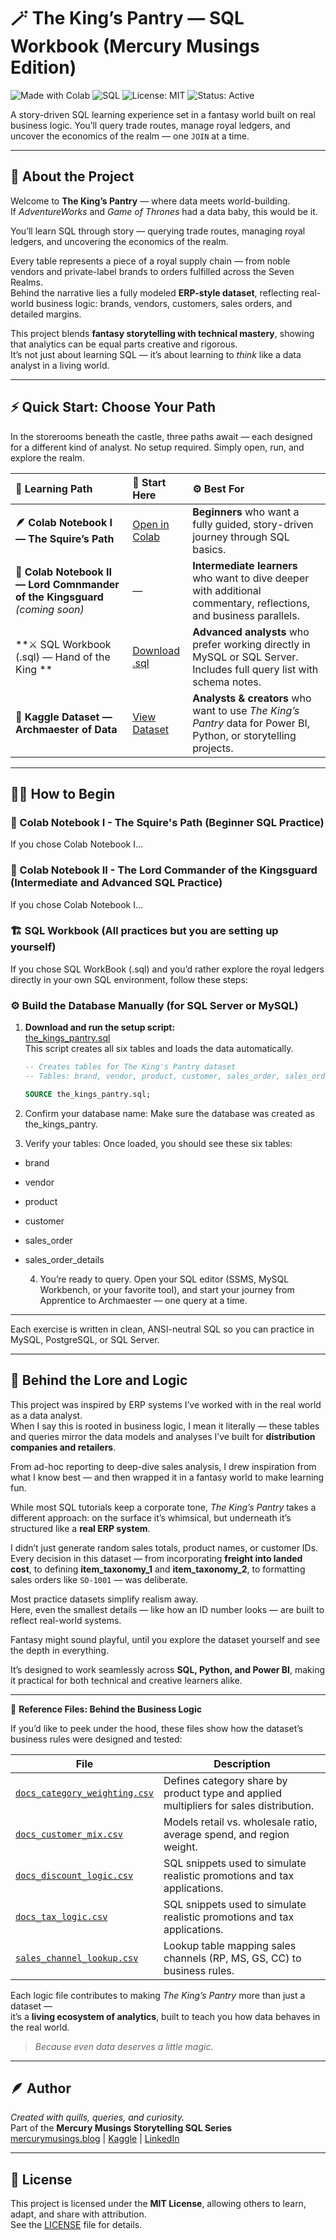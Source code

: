 # 🪄 The King’s Pantry — SQL Workbook (Mercury Musings Edition)


![Made with Colab](https://img.shields.io/badge/Made%20with-Colab-orange?logo=googlecolab)
![SQL](https://img.shields.io/badge/Language-SQL-blue)
![License: MIT](https://img.shields.io/badge/License-MIT-green)
![Status: Active](https://img.shields.io/badge/Status-Active-success) 


A story-driven SQL learning experience set in a fantasy world built on real business logic. You’ll query trade routes, manage royal ledgers, and uncover the economics of the realm — one `JOIN` at a time.

---

## 🌿 About the Project

Welcome to **The King’s Pantry** — where data meets world-building.  
If *AdventureWorks* and *Game of Thrones* had a data baby, this would be it.

You’ll learn SQL through story — querying trade routes, managing royal ledgers, and uncovering the economics of the realm.

Every table represents a piece of a royal supply chain — from noble vendors and private-label brands to orders fulfilled across the Seven Realms.  
Behind the narrative lies a fully modeled **ERP-style dataset**, reflecting real-world business logic: brands, vendors, customers, sales orders, and detailed margins.

This project blends **fantasy storytelling with technical mastery**, showing that analytics can be equal parts creative and rigorous.  
It’s not just about learning SQL — it’s about learning to *think* like a data analyst in a living world.

---

## ⚡ Quick Start: Choose Your Path  

In the storerooms beneath the castle, three paths await — each designed for a different kind of analyst. No setup required. Simply open, run, and explore the realm.  

| 🧭 Learning Path | 🏁 Start Here | ⚙️ Best For |
|:-----------------|:-------------|:------------|
| **🪶 Colab Notebook I — The Squire’s Path** | [Open in Colab](https://colab.research.google.com/github/ardonna-mm/the-kings-pantry/blob/main/notebooks/The_Kings_Pantry_SQL_Workbook.ipynb) | **Beginners** who want a fully guided, story-driven journey through SQL basics. |
| **📜 Colab Notebook II — Lord Comnmander of the Kingsguard** *(coming soon)* | — | **Intermediate learners** who want to dive deeper with additional commentary, reflections, and business parallels. |
| **⚔️ SQL Workbook (.sql) — Hand of the King ** | [Download .sql](https://github.com/ardonna-mm/the-kings-pantry/blob/main/workbooks/The_Kings_Pantry_Workbook.sql) | **Advanced analysts** who prefer working directly in MySQL or SQL Server. Includes full query list with schema notes. |
| **🏰 Kaggle Dataset — Archmaester of Data** | [View Dataset](https://www.kaggle.com/datasets/...) | **Analysts & creators** who want to use *The King’s Pantry* data for Power BI, Python, or storytelling projects. |

---

##  🧙‍♀️ How to Begin  

### 🧭 Colab Notebook I - The Squire's Path (Beginner SQL Practice)

If you chose Colab Notebook I... 

### 🧭 Colab Notebook II - The Lord Commander of the Kingsguard (Intermediate and Advanced SQL Practice)

If you chose Colab Notebook I...

### 🏗️ SQL Workbook (All practices but you are setting up yourself)

If you chose SQL WorkBook (.sql) and you’d rather explore the royal ledgers directly in your own SQL environment, follow these steps:

### ⚙️ Build the Database Manually (for SQL Server or MySQL)


1. **Download and run the setup script:**  
   [the_kings_pantry.sql](the_kings_pantry.sql)  
   This script creates all six tables and loads the data automatically.  

   ```sql
   -- Creates tables for The King's Pantry dataset
   -- Tables: brand, vendor, product, customer, sales_order, sales_order_details

   SOURCE the_kings_pantry.sql;

  2. Confirm your database name:
Make sure the database was created as the_kings_pantry.

  3. Verify your tables:
Once loaded, you should see these six tables:

- brand

- vendor

- product

- customer

- sales_order

- sales_order_details

  4. You’re ready to query.
  Open your SQL editor (SSMS, MySQL Workbench, or your favorite tool), and start your journey from Apprentice to Archmaester — one query at a time.

---

Each exercise is written in clean, ANSI-neutral SQL so you can practice in MySQL, PostgreSQL, or SQL Server.

---

 ## 🧩 Behind the Lore and Logic

This project was inspired by ERP systems I’ve worked with in the real world as a data analyst.  
When I say this is rooted in business logic, I mean it literally — these tables and queries mirror the data models and analyses I’ve built for **distribution companies and retailers**.

From ad-hoc reporting to deep-dive sales analysis, I drew inspiration from what I know best — and then wrapped it in a fantasy world to make learning fun.

While most SQL tutorials keep a corporate tone, *The King’s Pantry* takes a different approach: on the surface it’s whimsical, but underneath it’s structured like a **real ERP system**.

I didn’t just generate random sales totals, product names, or customer IDs. Every decision in this dataset — from incorporating **freight into landed cost**, to defining **item_taxonomy_1** and **item_taxonomy_2**, to formatting sales orders like `SO-1001` — was deliberate.  

Most practice datasets simplify realism away.  
Here, even the smallest details — like how an ID number looks — are built to reflect real-world systems.  

Fantasy might sound playful, until you explore the dataset yourself and see the depth in everything.

It’s designed to work seamlessly across **SQL, Python, and Power BI**, making it practical for both technical and creative learners alike.

---

📂 **Reference Files: Behind the Business Logic**

If you’d like to peek under the hood, these files show how the dataset’s business rules were designed and tested:

| File | Description |
|------|--------------|
| [`docs_category_weighting.csv`](./references/docs_category_weighting.csv) | Defines category share by product type and applied multipliers for sales distribution. |
| [`docs_customer_mix.csv`](./references/docs_customer_mix.csv) | Models retail vs. wholesale ratio, average spend, and region weight. |
| [`docs_discount_logic.csv`](./references/docs_discount_logic.csv) | SQL snippets used to simulate realistic promotions and tax applications. |
| [`docs_tax_logic.csv`](./references/docs_tax_logic.csv) | SQL snippets used to simulate realistic promotions and tax applications. |
| [`sales_channel_lookup.csv`](./references/sales_channel_lookup.csv) | Lookup table mapping sales channels (RP, MS, GS, CC) to business rules. |

Each logic file contributes to making *The King’s Pantry* more than just a dataset —  
it’s a **living ecosystem of analytics**, built to teach you how data behaves in the real world.

> *Because even data deserves a little magic.*

---


## 🪶 Author

 *Created with quills, queries, and curiosity.*  
Part of the **Mercury Musings Storytelling SQL Series**  
[mercurymusings.blog](https://mercurymusings.blog) | [Kaggle](https://www.kaggle.com/ardonnalcardines) | [LinkedIn](https://www.linkedin.com/in/ardonnacardines/)

---

## 🪪 License

This project is licensed under the **MIT License**, allowing others to learn, adapt, and share with attribution.  
See the [LICENSE](LICENSE) file for details.
